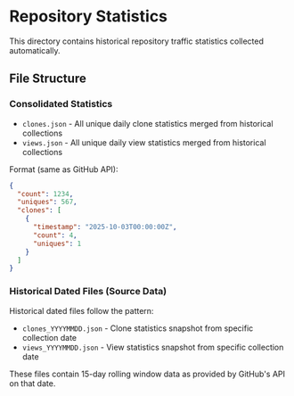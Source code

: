 # Repository Statistics

This directory contains historical repository traffic statistics collected automatically.

## File Structure

### Consolidated Statistics
- `clones.json` - All unique daily clone statistics merged from historical collections
- `views.json` - All unique daily view statistics merged from historical collections

Format (same as GitHub API):
```json
{
  "count": 1234,
  "uniques": 567,
  "clones": [
    {
      "timestamp": "2025-10-03T00:00:00Z",
      "count": 4,
      "uniques": 1
    }
  ]
}
```

### Historical Dated Files (Source Data)
Historical dated files follow the pattern:
- `clones_YYYYMMDD.json` - Clone statistics snapshot from specific collection date
- `views_YYYYMMDD.json` - View statistics snapshot from specific collection date

These files contain 15-day rolling window data as provided by GitHub's API on that date.
